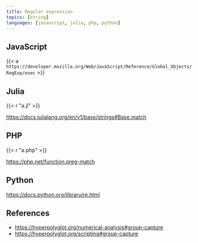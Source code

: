 ```yaml
---
title: Regular expression
topics: [string]
languages: [javascript, julia, php, python]
---
```


## JavaScript

{{< a `https://developer.mozilla.org/Web/JavaScript/Reference/Global_Objects/
RegExp/exec` >}}

## Julia

{{< r "a.jl" >}}

<https://docs.julialang.org/en/v1/base/strings#Base.match>

## PHP

{{< r "a.php" >}}

<https://php.net/function.preg-match>

## Python

<https://docs.python.org/library/re.html>

## References

- <https://hyperpolyglot.org/numerical-analysis#group-capture>
- <https://hyperpolyglot.org/scripting#group-capture>
